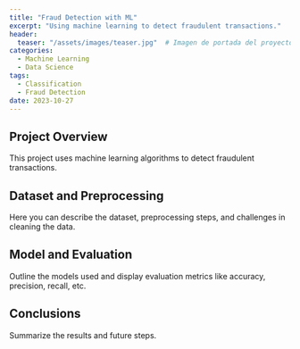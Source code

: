 ```yaml
---
title: "Fraud Detection with ML"
excerpt: "Using machine learning to detect fraudulent transactions."
header:
  teaser: "/assets/images/teaser.jpg"  # Imagen de portada del proyecto
categories:
  - Machine Learning
  - Data Science
tags:
  - Classification
  - Fraud Detection
date: 2023-10-27
---
```


## Project Overview
This project uses machine learning algorithms to detect fraudulent transactions.

## Dataset and Preprocessing
Here you can describe the dataset, preprocessing steps, and challenges in cleaning the data.

## Model and Evaluation
Outline the models used and display evaluation metrics like accuracy, precision, recall, etc.

<!-- // ![ROC Curve](/assets/images/fraud_detection_roc.png) -->

## Conclusions
Summarize the results and future steps.